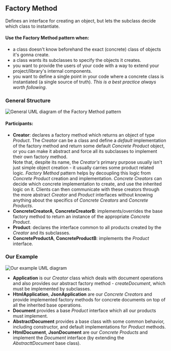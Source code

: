 ## Factory Method

Defines an interface for creating an object, but lets the subclass decide which
class to instantiate.

#### Use the Factory Method pattern when:  

- a class doesn't know beforehand the exact (concrete) class of objects it's gonna create.
- a class wants its subclasses to specify the objects it creates.
- you want to provide the users of your code with a way to extend your
  project/library's internal components.
- you want to define a single point in your code where a concrete class is
  instantiated (a single source of truth). _This is a best practice always worth
  following_.

### General Structure

![General UML diagram of the Factory Method pattern][1]

#### Participants:
- **Creator**: declares a factory method which returns an object of type _Product_.
  The _Creator_ can be a class and define a _default_ implementation of the factory
  method and return some default _Concrete Product_ object, or you can make it
  abstract and force all its subclasses to implement their own factory method.  
  Note that, despite its name, the _Creator's_ primary purpose usually isn't just
  simple object creation - it usually carries some product related logic. _Factory
  Method_ pattern helps by decoupling this logic from _Concrete Product_
  creation and implementation. _Concrete Creators_ can decide which concrete implementation
  to create, and use the inherited logic on it. Clients can then communicate with
  these creators through the more abstract _Creator_ and _Product_ interfaces without
  knowing anything about the specifics of _Concrete Creators_ and _Concrete Products_.
- **ConcreteCreatorA**, **ConcreteCreatorB**: implements/overrides the base
  factory method to return an instance of the appropriate _Concrete Product_.
- **Product**: declares the interface common to all products created by the
  _Creator_ and its subclasses.
- **ConcreteProductA**, **ConcreteProductB**: implements the _Product_
  interface.

### Our Example

![Our example UML diagram][2]

- **Application** is our _Creator_ class which deals
  with document operations and also provides our abstract factory method -
  _createDocument_, which must be implemented by subclasses.  
- **HtmlApplication**, **JsonApplication** are our _Concrete Creators_ and
  provide implemented factory methods for concrete documents on top of all 
  the inherited base operations.
- **Document** provides a base _Product_ interface which all our products must
  implement.  
- **AbstractDocument** provides a base class with some common behavior, including
  constructor, and default implementations for _Product_ methods.  
- **HtmlDocument**, **JsonDocument** are our _Concrete Products_ and implement
  the _Document_ interface (by extending the _AbstracttDocument_ base class).

[1]: https://i.ibb.co/1nQLs0N/Factory-Method.png
[2]: https://i.ibb.co/JrqyFbk/Factory-Method-Example.png
